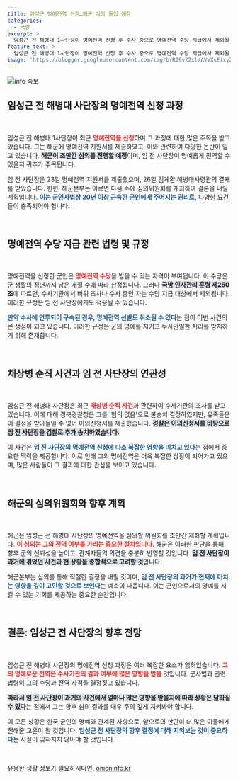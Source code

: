 ```yaml
---
title: 임성근 명예전역 신청…해군 심의 돌입 예정
categories:
  - 국방
excerpt: >
  임성근 전 해병대 1사단장이 명예전역 신청 후 수사 중으로 명예전역 수당 지급에서 제외될 위기에 처했습니다. 군인사법에 따라, 그는 수당을 받지 못할 가능성이 높아졌습니다. 이 사건의 전개가 주목받고 있습니다.
feature_text: >
  임성근 전 해병대 1사단장이 명예전역 신청 후 수사 중으로 명예전역 수당 지급에서 제외될 위기에 처했습니다. 군인사법에 따라, 그는 수당을 받지 못할 가능성이 높아졌습니다. 이 사건의 전개가 주목받고 있습니다.
image: 'https://blogger.googleusercontent.com/img/b/R29vZ2xl/AVvXsEixyZcFfHzMRdzZMjFBmAUKJYCLCGyLL1o632UiGVXcaFdKo_bkvkuCioo0uUKlGfBVcT3P84aROyZIXSBEx3Aw5nCQ3pTgDom1WDC4m8eifvWiAmWEEVb4x6G_l8C0QH225ldMjyaFvpxGEBGNO37VmDTDMHGhJPq73UglMfDca1-0aw/s1600/blogspot.png'
---
```


<p><img src="https://blogger.googleusercontent.com/img/b/R29vZ2xl/AVvXsEixyZcFfHzMRdzZMjFBmAUKJYCLCGyLL1o632UiGVXcaFdKo_bkvkuCioo0uUKlGfBVcT3P84aROyZIXSBEx3Aw5nCQ3pTgDom1WDC4m8eifvWiAmWEEVb4x6G_l8C0QH225ldMjyaFvpxGEBGNO37VmDTDMHGhJPq73UglMfDca1-0aw/s1600/blogspot.png" alt="info 속보" /></p>

<h2 data-ke-size="size26">임성근 전 해병대 사단장의 명예전역 신청 과정</h2>

<p data-ke-size="size16">&nbsp;</p>

<p>임성근 전 해병대 1사단장이 최근 <b><span style="color: #ee2323;">명예전역을 신청</span></b>하며 그 과정에 대한 많은 주목을 받고 있습니다. 그는 해군에 명예전역 지원서를 제출하였고, 이와 관련하여 다양한 논란이 일고 있습니다. <b><span style="background-color: #21538527;">해군이 조만간 심의를 진행할 예정</span></b>이며, 임 전 사단장이 명예롭게 전역할 수 있을지 귀추가 주목됩니다. </p>

<p>임 전 사단장은 23일 명예전역 지원서를 제출했으며, 26일 김계환 해병대사령관의 결재를 받았습니다. 한편, 해군본부는 이르면 다음 주에 심의위원회를 개최하여 결론을 내릴 계획입니다. <b><span style="color: #1a5490;">이는 군인사법상 20년 이상 근속한 군인에게 주어지는 권리로,</span></b> 다양한 요건들이 충족되어야 합니다.</p>

<p data-ke-size="size16">&nbsp;</p>

<h2 data-ke-size="size26">명예전역 수당 지급 관련 법령 및 규정</h2>

<p data-ke-size="size16">&nbsp;</p>

<p>명예전역을 신청한 군인은 <b><span style="color: #ee2323;">명예전역 수당</span></b>을 받을 수 있는 자격이 부여됩니다. 이 수당은 군 생활의 정년까지 남은 개월 수에 따라 산정됩니다. 그러나 <b><span style="background-color: #21538527;">국방 인사관리 훈령 제250조</span></b>에 따르면, 수사기관에서 비위 조사나 수사 중인 자는 수당 지급 대상에서 제외됩니다. 이러한 규정은 임 전 사단장에게도 적용될 수 있습니다.</p>

<p><b><span style="color: #1a5490;">만약 수사에 연루되어 구속된 경우, 명예전역 선발도 취소될 수 있다</span></b>는 점이 이번 사건의 큰 쟁점이 되고 있습니다. 이러한 규정은 군의 명예를 지키고 무사안일한 처리를 방지하기 위해 존재합니다.</p>

<p data-ke-size="size16">&nbsp;</p>

<h2 data-ke-size="size26">채상병 순직 사건과 임 전 사단장의 연관성</h2>

<p data-ke-size="size16">&nbsp;</p>

<p>임성근 전 해병대 사단장은 최근 <b><span style="color: #ee2323;">채상병 순직 사건</span></b>과 관련하여 수사기관의 조사를 받고 있습니다. 이에 대해 경북경찰청은 그를 '혐의 없음'으로 불송치 결정하였지만, 유족들은 이 결정을 받아들일 수 없어 이의신청서를 제출했습니다. <b><span style="background-color: #21538527;">경찰은 이의신청서를 바탕으로 임 전 사단장을 검찰로 추가 송치하였습니다.</span></b></p>

<p>이 사건은 <b><span style="color: #1a5490;">임 전 사단장의 명예전역 신청에 다소 복잡한 영향을 미치고 있다</span></b>는 점에서 중요한 맥락을 제공합니다. 이로 인해 그의 명예전역은 더욱 복잡한 상황이 되어가고 있으며, 많은 사람들이 그 결과에 대한 관심을 보이고 있습니다.</p>

<p data-ke-size="size16">&nbsp;</p>

<h2 data-ke-size="size26">해군의 심의위원회와 향후 계획</h2>

<p data-ke-size="size16">&nbsp;</p>

<p>해군은 임성근 전 해병대 사단장의 명예전역을 심의할 위원회를 조만간 개최할 계획입니다. <b><span style="color: #ee2323;">이 심의는 그의 전역 여부를 가리는 중요한 절차입니다</span></b>. 해군은 이러한 판단을 통해 향후 군의 신뢰성을 높이고, 관계자들의 의견을 충분히 반영할 것입니다. <b><span style="background-color: #21538527;">임 전 사단장이 과거에 겪었던 사건과 현 상황을 종합적으로 고려할 것</span></b>입니다.</p>

<p>해군본부는 심의를 통해 적절한 결정을 내릴 것이며, <b><span style="color: #1a5490;">임 전 사단장의 과거가 현재에 미치는 영향을 깊이 고민할 것으로 보인다</span></b>는 예측이 나옵니다. 이는 군인으로서의 명예를 지킬 수 있는 기회를 제공하는 중요한 순간입니다.</p>

<p data-ke-size="size16">&nbsp;</p>

<h2 data-ke-size="size26">결론: 임성근 전 사단장의 향후 전망</h2>

<p data-ke-size="size16">&nbsp;</p>

<p>임성근 전 해병대 사단장의 명예전역 신청 과정은 여러 복잡한 요소가 얽혀있습니다. <b><span style="color: #ee2323;">그의 명예로운 전역은 수사기관의 결과 여부에 많은 영향을 받을</span></b> 것입니다. 군사법과 관련 법령이 그의 수당과 전역 자격을 결정짓고 있습니다.</p>

<p><b><span style="background-color: #21538527;">따라서 임 전 사단장이 과거의 사건에서 얼마나 많은 영향을 받을지에 따라 상황은 달라질 수 있다</span></b>는 점에서 그는 향후 심의 결과를 매우 주의 깊게 지켜봐야 합니다. </p>

<p>이 모든 상황은 한국 군인의 명예와 관계된 사항으로, 앞으로의 판단이 더 많은 이들에게 전해줄 교훈이 될 것입니다. <b><span style="color: #1a5490;">임성근 전 사단장의 향후 결정에 대해 지켜보는 것이 중요하다</span></b>는 사실이 잊혀지지 않아야 할 것입니다. </p>

<p data-ke-size="size16">&nbsp;</p>
유용한 생활 정보가 필요하시다면, <a href="https://onioninfo.kr" rel="dofollow">onioninfo.kr</a>


